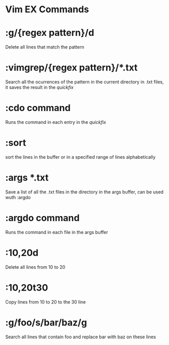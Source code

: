 Vim EX Commands
===============

# :g/{regex pattern}/d
Delete all lines that match the pattern

# :vimgrep/{regex pattern}/\*.txt
Search all the ocurrences of the pattern in the current directory in .txt files, it saves the result in the _quickfix_

# :cdo command
Runs the command in each entry in the _quickfix_

# :sort
sort the lines in the buffer or in a specified range of lines alphabetically

# :args \*.txt
Save a list of all the .txt files in the directory in the args buffer, can be used wuth :argdo

# :argdo command
Runs the command in each file in the args buffer

# :10,20d
Delete all lines from 10 to 20

# :10,20t30
Copy lines from 10 to 20 to the 30 line

# :g/foo/s/bar/baz/g
Search all lines that contain foo and replace bar with baz on these lines
